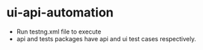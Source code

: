 # ui-api-automation
- Run testng.xml file to execute
- api and tests packages have api and ui test cases respectively.
